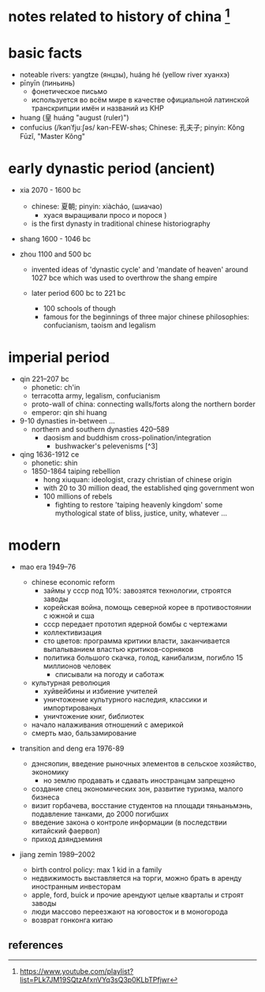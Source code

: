 # notes related to history of china [^1]

# basic facts

- noteable rivers: yangtze (янцзы), huáng hé (yellow river хуанхэ)
- pīnyīn (пиньинь) 
  - фонетическое письмо
  - используется во всём мире в качестве официальной латинской транскрипции имён и названий из КНР
- huang (皇 huáng "august (ruler)")
- confucius (/kənˈfjuːʃəs/ kən-FEW-shəs; Chinese: 孔夫子; pinyin: Kǒng Fūzǐ, "Master Kǒng"


# early dynastic period (ancient)

- xia 2070 - 1600 bc
  - chinese: 夏朝; pinyin: xiàcháo, (шиачао)
    - хуася выращивали просо и порося )
  - is the first dynasty in traditional chinese historiography

- shang 1600 - 1046 bc

- zhou 1100 and 500 bc
  - invented ideas of 'dynastic cycle' and 'mandate of heaven' around 1027 bce
    which was used to overthrow the shang empire

  - later period 600 bc to 221 bc
    - 100 schools of though
    - famous for the beginnings of three major chinese philosophies: confucianism, taoism and legalism


# imperial period

- qin 221–207 bc
  - phonetic: ch'in
  - terracotta army, legalism, confucianism
  - proto-wall of china: connecting walls/forts along the northern border
  - emperor: qin shi huang
- 9-10 dynasties in-between ...
  - northern and southern dynasties 420–589
    - daosism and buddhism cross-polination/integration
      - bushwacker's pelevenisms [^3] 
- qing 1636-1912 ce
  - phonetic: shin
  - 1850-1864 taiping rebellion
    - hong xiuquan: ideologist, crazy christian of chinese origin
    - with 20 to 30 million dead, the established qing government won
    - 100 millions of rebels
      - fighting to restore 'taiping heavenly kingdom' some mythological state of bliss, 
        justice, unity, whatever ...


# modern

- mao era 1949–76
  - chinese economic reform
    - займы у ссср под 10%: завозятся технологии, строятся заводы
    - корейская война, помощь северной корее в противостоянии с южной и сша
    - ссср передает прототип ядерной бомбы с чертежами
    - коллективизация
    - сто цветов: программа критики власти, заканчивается выпалыванием властью критиков-сорняков
    - политика большого скачка, голод, канибализм, погибло 15 миллионов человек
      - списывали на погоду и саботаж
  - культурная революция
    - хуйвейбины и избиение учителей
    - уничтожение культурного наследия, классики и импортированых
    - уничтожение книг, библиотек
  - начало налаживания отношений с америкой
  - смерть мао, бальзамирование

- transition and deng era 1976-89
  - дэнсяопин, введение рыночных элементов в сельское хозяйство, экономику
    - но землю продавать и сдавать иностранцам запрещено
  - создание спец экономических зон, развитие туризма, малого бизнеса
  - визит горбачева, восстание студентов на площади тяньаньмэнь, подавление танками, до 2000 погибших
  - введение закона о контроле информации (в последствии китайский фаервол)
  - приход дзяндземиня

- jiang zemin 1989–2002
  - birth control policy: max 1 kid in a family
  - недвижимость выставляется на торги, можно брать в аренду иностранным инвесторам
  - apple, ford, buick и прочие арендуют целые кварталы и строят заводы
  - люди массово переезжают на юговосток и в моногорода
  - возврат гонконга китаю


## references

[^1]: https://www.youtube.com/playlist?list=PLk7JM19SQtzAfxnVYq3sQ3p0KLbTPfjwr
